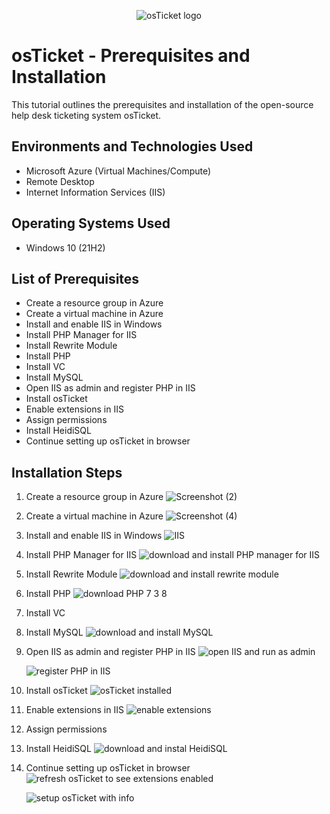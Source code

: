 <p align="center">
<img src="https://i.imgur.com/Clzj7Xs.png" alt="osTicket logo"/>
</p>

<h1>osTicket - Prerequisites and Installation</h1>
This tutorial outlines the prerequisites and installation of the open-source help desk ticketing system osTicket.<br />



<h2>Environments and Technologies Used</h2>

- Microsoft Azure (Virtual Machines/Compute)
- Remote Desktop
- Internet Information Services (IIS)

<h2>Operating Systems Used </h2>

- Windows 10</b> (21H2)

<h2>List of Prerequisites</h2>

- Create a resource group in Azure
- Create a virtual machine in Azure
- Install and enable IIS in Windows
- Install PHP Manager for IIS
- Install Rewrite Module
- Install PHP
- Install VC
- Install MySQL
- Open IIS as admin and register PHP in IIS
- Install osTicket
- Enable extensions in IIS
- Assign permissions
- Install HeidiSQL
- Continue setting up osTicket in browser
  
<h2>Installation Steps</h2>

1. Create a resource group in Azure
  ![Screenshot (2)](https://github.com/meganhoose/osticket-prereqs/assets/142938638/337e422c-e06c-4ff0-80ed-cea8b97e9b6e)



2. Create a virtual machine in Azure
   ![Screenshot (4)](https://github.com/meganhoose/osticket-prereqs/assets/142938638/b4959e37-fda4-44be-a670-eadc51630a60)

   

3. Install and enable IIS in Windows
   ![IIS](https://github.com/meganhoose/osticket-prereqs/assets/142938638/d986d3fc-7171-4e45-9ac0-a866bd291706)



4. Install PHP Manager for IIS
    ![download and install PHP manager for IIS](https://github.com/meganhoose/osticket-prereqs/assets/142938638/6f9058c7-256e-4c3d-8057-70c3e16b6380)


   

5. Install Rewrite Module
 ![download and install rewrite module](https://github.com/meganhoose/osticket-prereqs/assets/142938638/69e1e252-4635-435a-b7f7-04f2693a1d1d)


6. Install PHP
  ![download PHP 7 3 8](https://github.com/meganhoose/osticket-prereqs/assets/142938638/3d8c0fa4-5b9d-4726-a12a-2c44845b65ce)


   

7. Install VC

  

8. Install MySQL
   ![download and install MySQL](https://github.com/meganhoose/osticket-prereqs/assets/142938638/9d91d008-14c5-4515-8511-810436066229)



9. Open IIS as admin and register PHP in IIS
    ![open IIS and run as admin](https://github.com/meganhoose/osticket-prereqs/assets/142938638/845f254e-4b2b-4cb1-8bfb-2c68409fc51a)
    
   ![register PHP in IIS](https://github.com/meganhoose/osticket-prereqs/assets/142938638/573fbad1-e936-43af-99c5-7dabeb97c8f1)



10. Install osTicket
    ![osTicket installed](https://github.com/meganhoose/osticket-prereqs/assets/142938638/99769039-c0ed-4b15-b9f6-c4c3779eef60)



11. Enable extensions in IIS
    ![enable extensions](https://github.com/meganhoose/osticket-prereqs/assets/142938638/02d974ad-085c-49d4-b743-953fd5a4895b)



12. Assign permissions





13. Install HeidiSQL
    ![download and instal HeidiSQL](https://github.com/meganhoose/osticket-prereqs/assets/142938638/1d608afe-cac5-4814-811b-789ffa53bbbb)



14. Continue setting up osTicket in browser
    ![refresh osTicket to see extensions enabled](https://github.com/meganhoose/osticket-prereqs/assets/142938638/a6fbc1e8-7aed-4f95-b90a-76dd29fa3a6a)

    ![setup osTicket with info](https://github.com/meganhoose/osticket-prereqs/assets/142938638/a0e6454d-4363-498c-b732-1119d37ec003)



    







